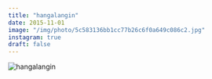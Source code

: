 ```yaml
---
title: "hangalangin"
date: 2015-11-01
image: "/img/photo/5c583136bb1cc77b26c6f0a649c086c2.jpg"
instagram: true
draft: false
---
```


![hangalangin](/img/photo/5c583136bb1cc77b26c6f0a649c086c2.jpg)
